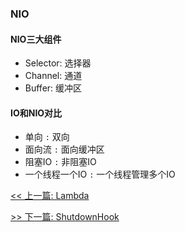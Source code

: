 ### NIO

#### NIO三大组件

* Selector: 选择器
* Channel: 通道
* Buffer: 缓冲区

#### IO和NIO对比

* 单向 `:` 双向
* 面向流 `:` 面向缓冲区
* 阻塞IO `:` 非阻塞IO
* 一个线程一个IO `:` 一个线程管理多个IO


[<< 上一篇: Lambda](2-Java基础/Lambda.md)

[>> 下一篇: ShutdownHook](2-Java基础/ShutdownHook.md)
